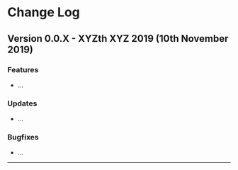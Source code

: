 # Change Log

## Version 0.0.X - XYZth XYZ 2019 (10th November 2019)

### Features

* ...

### Updates

* ...

### Bugfixes

* ...

---